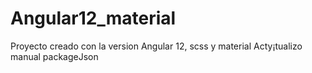 # Angular12_material
Proyecto creado con la version Angular 12, scss y material
Acty¡tualizo manual packageJson
